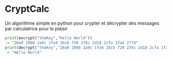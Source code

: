 # CryptCalc
 Un algorithme simple en python pour crypter et décrypter des messages par calculatrice pour le plaisir

```py
print(encrypt("theKey","Hello World"))
-> "20a0 2908 2a9c 1fa4 2bcb f20 276c 2d18 2cfa 1fa4 2774"
print(decrypt("theKey","20a0 2908 2a9c 1fa4 2bcb f20 276c 2d18 2cfa 1fa4 2774"))
-> "Hello World"
```